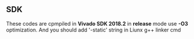 ## SDK
These codes are cpmpiled in __Vivado SDK 2018.2__ in __release__ mode use __-O3__ optimization. And you should add '-static' string in Liunx g++ linker cmd
